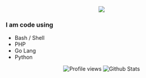 
<div id="stats" align="center">
<img src="https://readme-typing-svg.herokuapp.com/?color=%2336BCF7&center=true&vCenter=true&lines=Hello,%20Welcome%20to%20my%20Git%20Profile"/>
</div>

### I am code using
- Bash / Shell
- PHP
- Go Lang
- Python


<div id="stats" align="center">

![Profile views](https://visitor-badge.glitch.me/badge?page_id=kuydev)
![Github Stats](https://github-readme-stats.vercel.app/api?username=kuydev&theme=blue-green&show_icons=true)

</div>
